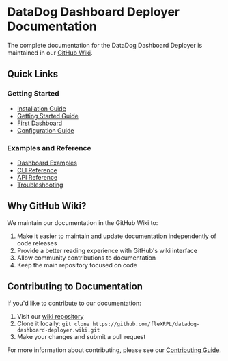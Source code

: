 # DataDog Dashboard Deployer Documentation

The complete documentation for the DataDog Dashboard Deployer is maintained in our [GitHub Wiki](https://github.com/fleXRPL/datadog-dashboard-deployer/wiki).

## Quick Links

### Getting Started

- [Installation Guide](https://github.com/fleXRPL/datadog-dashboard-deployer/wiki/Installation)
- [Getting Started Guide](https://github.com/fleXRPL/datadog-dashboard-deployer/wiki/Getting-Started)
- [First Dashboard](https://github.com/fleXRPL/datadog-dashboard-deployer/wiki/First-Dashboard)
- [Configuration Guide](https://github.com/fleXRPL/datadog-dashboard-deployer/wiki/Configuration-Guide)

### Examples and Reference

- [Dashboard Examples](https://github.com/fleXRPL/datadog-dashboard-deployer/wiki/Dashboard-Examples)
- [CLI Reference](https://github.com/fleXRPL/datadog-dashboard-deployer/wiki/CLI-Reference)
- [API Reference](https://github.com/fleXRPL/datadog-dashboard-deployer/wiki/API-Reference)
- [Troubleshooting](https://github.com/fleXRPL/datadog-dashboard-deployer/wiki/Troubleshooting)

## Why GitHub Wiki?

We maintain our documentation in the GitHub Wiki to:

1. Make it easier to maintain and update documentation independently of code releases
2. Provide a better reading experience with GitHub's wiki interface
3. Allow community contributions to documentation
4. Keep the main repository focused on code

## Contributing to Documentation

If you'd like to contribute to our documentation:

1. Visit our [wiki repository](https://github.com/fleXRPL/datadog-dashboard-deployer.wiki.git)
2. Clone it locally: `git clone https://github.com/fleXRPL/datadog-dashboard-deployer.wiki.git`
3. Make your changes and submit a pull request

For more information about contributing, please see our [Contributing Guide](https://github.com/fleXRPL/datadog-dashboard-deployer/wiki/Contributing).
